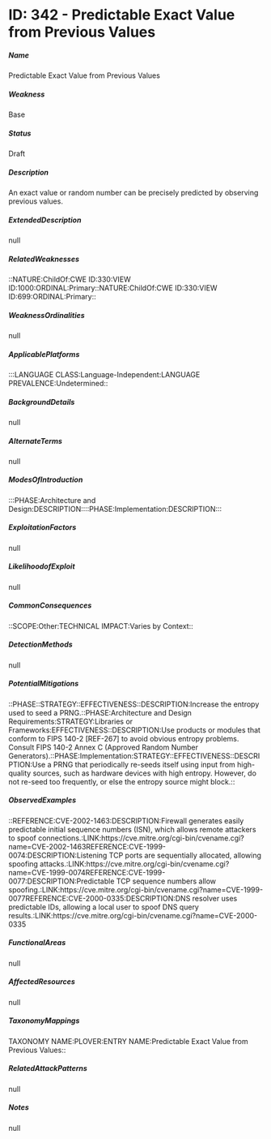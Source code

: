 # ID: 342 - Predictable Exact Value from Previous Values
<h5>Name</h5>Predictable Exact Value from Previous Values
<h5>Weakness</h5>Base
<h5>Status</h5>Draft
<h5>Description</h5>An exact value or random number can be precisely predicted by observing previous values.
<h5>ExtendedDescription</h5>null
<h5>RelatedWeaknesses</h5>::NATURE:ChildOf:CWE ID:330:VIEW ID:1000:ORDINAL:Primary::NATURE:ChildOf:CWE ID:330:VIEW ID:699:ORDINAL:Primary::
<h5>WeaknessOrdinalities</h5>null
<h5>ApplicablePlatforms</h5>:::LANGUAGE CLASS:Language-Independent:LANGUAGE PREVALENCE:Undetermined::
<h5>BackgroundDetails</h5>null
<h5>AlternateTerms</h5>null
<h5>ModesOfIntroduction</h5>:::PHASE:Architecture and Design:DESCRIPTION::::PHASE:Implementation:DESCRIPTION:::
<h5>ExploitationFactors</h5>null
<h5>LikelihoodofExploit</h5>null
<h5>CommonConsequences</h5>::SCOPE:Other:TECHNICAL IMPACT:Varies by Context::
<h5>DetectionMethods</h5>null
<h5>PotentialMitigations</h5>::PHASE::STRATEGY::EFFECTIVENESS::DESCRIPTION:Increase the entropy used to seed a PRNG.::PHASE:Architecture and Design Requirements:STRATEGY:Libraries or Frameworks:EFFECTIVENESS::DESCRIPTION:Use products or modules that conform to FIPS 140-2 [REF-267] to avoid obvious entropy problems. Consult FIPS 140-2 Annex C (Approved Random Number Generators).::PHASE:Implementation:STRATEGY::EFFECTIVENESS::DESCRIPTION:Use a PRNG that periodically re-seeds itself using input from high-quality sources, such as hardware devices with high entropy. However, do not re-seed too frequently, or else the entropy source might block.::
<h5>ObservedExamples</h5>::REFERENCE:CVE-2002-1463:DESCRIPTION:Firewall generates easily predictable initial sequence numbers (ISN), which allows remote attackers to spoof connections.:LINK:https://cve.mitre.org/cgi-bin/cvename.cgi?name=CVE-2002-1463REFERENCE:CVE-1999-0074:DESCRIPTION:Listening TCP ports are sequentially allocated, allowing spoofing attacks.:LINK:https://cve.mitre.org/cgi-bin/cvename.cgi?name=CVE-1999-0074REFERENCE:CVE-1999-0077:DESCRIPTION:Predictable TCP sequence numbers allow spoofing.:LINK:https://cve.mitre.org/cgi-bin/cvename.cgi?name=CVE-1999-0077REFERENCE:CVE-2000-0335:DESCRIPTION:DNS resolver uses predictable IDs, allowing a local user to spoof DNS query results.:LINK:https://cve.mitre.org/cgi-bin/cvename.cgi?name=CVE-2000-0335
<h5>FunctionalAreas</h5>null
<h5>AffectedResources</h5>null
<h5>TaxonomyMappings</h5>TAXONOMY NAME:PLOVER:ENTRY NAME:Predictable Exact Value from Previous Values::
<h5>RelatedAttackPatterns</h5>null
<h5>Notes</h5>null

